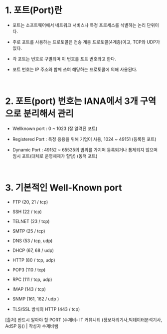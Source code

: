 # 1. 포트(Port)란

- 포트는 소프트웨어에서 네트워크 서비스나 특정 프로세스를 식별하는 논리 단위이다. 

- 주로 포트를 사용하는 프로토콜은 전송 계층 프로토콜(4계층)이고, TCP와 UDP가 있다. 

- 각 포트는 번호로 구별되며 이 번호를 포트 번호라고 한다. 

- 포트 번호는 IP 주소와 함께 쓰여 해당하는 프로토콜에 의해 사용된다.

​

# 2. 포트(port) 번호는 IANA에서 3개 구역으로 분리해서 관리

- Wellknown port​ : 0 ~ 1023 (잘 알려진 포트)

- Registered Port : 특정 응용을 위해 기업이 사용, 1024 ~ 49151 (등록된 포트)

- Dynamic Port : 49152 ~ 65535의 범위를 가지며 등록되거나 통제되지 않으며 임시 포트(대체로 운영체제가 할당) (동적 포트)

​

# 3. 기본적인 Well-Known port

- FTP (20, 21 / tcp)

- SSH (22 / tcp)

- TELNET (23 / tcp)

- SMTP (25 / tcp)

- DNS (53 / tcp, udp)

- DHCP (67, 68 / udp)

- HTTP (80 / tcp, udp)

- POP3 (110 / tcp)

- RPC (111 / tcp, udp)

- IMAP (143 / tcp)

- SNMP (161, 162 / udp )

- TLS/SSL 방식의 HTTP (443 / tcp)

[출처] 반드시 알아야 할 PORT (수제비- IT 커뮤니티 (정보처리기사,빅데이터분석기사, AdSP 등)) | 작성자 수제비쌤
